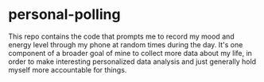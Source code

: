 # personal-polling

This repo contains the code that prompts me to record my mood and energy level through my phone at random times during the day. It's one component of a broader goal of mine to collect more data about my life, in order to make interesting personalized data analysis and just generally hold myself more accountable for things.
